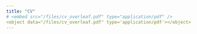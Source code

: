 ```yaml
---
title: "CV"
# <embed src="/files/cv_overleaf.pdf" type="application/pdf" />
<object data="/files/cv_overleaf.pdf" type='application/pdf'></object>
---
```


<!-- {% include base_path %} -->
<!-- width="1000" height="1000" -->
